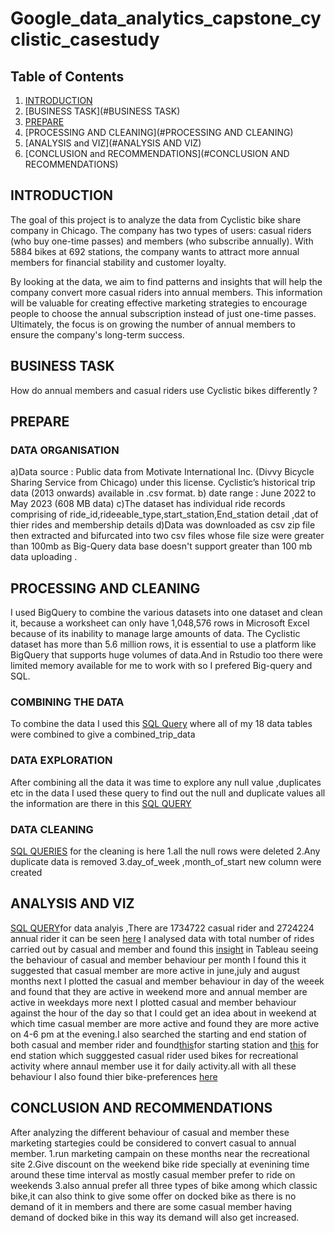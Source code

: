 # Google_data_analytics_capstone_cyclistic_casestudy
## Table of Contents
1. [INTRODUCTION](#INTRODUCTION)
2. [BUSINESS TASK](#BUSINESS TASK)
3. [PREPARE](#PREPARE)
4. [PROCESSING AND CLEANING](#PROCESSING AND CLEANING)
5. [ANALYSIS and VIZ](#ANALYSIS AND VIZ)
6. [CONCLUSION and RECOMMENDATIONS](#CONCLUSION AND RECOMMENDATIONS)

## INTRODUCTION
The goal of this project is to analyze the data from Cyclistic bike share company in Chicago. The company has two types of users: casual riders (who buy one-time passes) and members (who subscribe annually). With 5884 bikes at 692 stations, the company wants to attract more annual members for financial stability and customer loyalty.

By looking at the data, we aim to find patterns and insights that will help the company convert more casual riders into annual members. This information will be valuable for creating effective marketing strategies to encourage people to choose the annual subscription instead of just one-time passes. Ultimately, the focus is on growing the number of annual members to ensure the company's long-term success.

## BUSINESS TASK
How do annual members and casual riders use Cyclistic bikes differently ?
## PREPARE
### DATA ORGANISATION
a)Data source : Public data from Motivate International Inc. (Divvy Bicycle Sharing Service from Chicago) under this license.
Cyclistic’s historical trip data (2013 onwards) available in .csv format.
b) date range : June 2022 to May 2023 (608 MB data)
c)The dataset has individual ride records comprising of ride_id,rideeable_type,start_station,End_station detail ,dat of thier rides and membership details 
d)Data was downloaded as csv zip file then extracted and bifurcated into two csv files whose file size were greater than 100mb as Big-Query data base doesn't support greater than 100 mb data uploading .
## PROCESSING AND CLEANING
I used BigQuery to combine the various datasets into one dataset and clean it, because a worksheet can only have 1,048,576 rows in Microsoft Excel because of its inability to manage large amounts of data.  The Cyclistic dataset has more than 5.6 million rows, it is essential to use a platform like BigQuery that supports huge volumes of data.And in Rstudio too there were limited memory available for me to work with so I prefered Big-query and SQL.
### COMBINING THE DATA
To combine the data I used this [SQL Query](https://github.com/kaushal0077/Google_data_analytics_capstone_cyclistic_casestudy/commit/db9404b34e6817d9cfb586800e9607f123f6bf9b) where all of my 18 data tables were combined to give a combined_trip_data
### DATA EXPLORATION
After combining all the data it was time to explore any null value ,duplicates etc in the data I used these query to find out the null and duplicate values all the information are there in this [SQL QUERY](https://github.com/kaushal0077/Google_data_analytics_capstone_cyclistic_casestudy/commit/366d86804e55a86fdf18b1bde3013e126c26cf87)
### DATA CLEANING
[SQL QUERIES]() for the cleaning is here 
1.all the null rows were deleted 
2.Any duplicate data  is removed 
3.day_of_week ,month_of_start new column were created
##  ANALYSIS AND VIZ
[SQL QUERY]()for data analyis ,There are 1734722 casual rider and 2724224  annual rider it can be seen [here](https://public.tableau.com/app/profile/kaushal.verma/viz/CASUAL_MEMBER_DATA/Sheet2) I analysed data with total number of rides carried out by casual and member and found this [insight](https://public.tableau.com/app/profile/kaushal.verma/viz/finalgoogledataanalyticsprojectcomplete/Story1) in Tableau
 seeing the behaviour of casual and member behaviour per month I found this it suggested that casual member are more active in  june,july and august   months
 next I plotted the casual and member behaviour in day of the weeek and found  that they are active in weekend more and annual member are active in weekdays more 
 next I plotted casual and member behaviour against the hour of the day so that I could get an idea about in weekend at which time  casual member are more active and found they are more active on 4-6 pm at the evening.I also searched the starting and end station of both casual and member rider and found[this](https://public.tableau.com/app/profile/kaushal.verma/viz/GOOGLE_DATA_ANALYTICS_CAPSTONE_PROJECT/Sheet1)for starting station and [this](https://public.tableau.com/app/profile/kaushal.verma/viz/GOOGLE_DATA_ANALYTICS_PROJECT/Sheet2) for end station which sugggested casual rider used bikes for recreational activity where annaul member use it for daily activity.all with all these behaviour I also found thier bike-preferences [here](https://public.tableau.com/app/profile/kaushal.verma/viz/casual_meber_bike_prefrence/Sheet1)
## CONCLUSION AND RECOMMENDATIONS
After analyzing the different behaviour of casual and member these marketing startegies could be considered to convert casual to annual member.
1.run marketing campain on these months near the recreational site
2.Give discount on the weekend bike ride specially at evenining time around these time interval as mostly casual member prefer to ride on weekends 
3.also annual prefer all three types of bike among which classic bike,it can also think to give some offer on docked bike as there is no demand of it in members and there are some casual member having demand of docked bike in this way its demand will also get increased.


